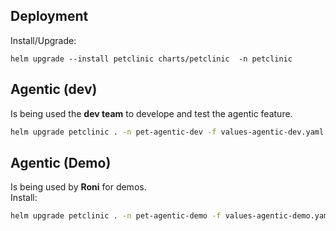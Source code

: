 <!-- Deployment instructions added below -->
## Deployment
Install/Upgrade:
```
helm upgrade --install petclinic charts/petclinic  -n petclinic
```

## Agentic (dev)
Is being used the **dev team** to develope and test the agentic feature.<br/>
```sh
helm upgrade petclinic . -n pet-agentic-dev -f values-agentic-dev.yaml --install --create-namespace
```

## Agentic (Demo)
Is being used by **Roni** for demos.<br/>
Install:
```sh
helm upgrade petclinic . -n pet-agentic-demo -f values-agentic-demo.yaml --install --create-namespace
```